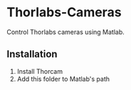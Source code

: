 # Thorlabs-Cameras

Control Thorlabs cameras using Matlab.


## Installation

1. Install Thorcam
2. Add this folder to Matlab's path
